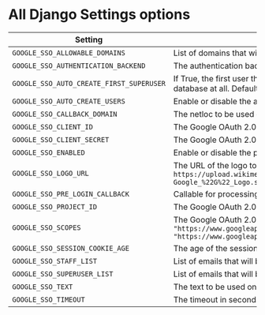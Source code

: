 # All Django Settings options

| Setting                                  | Description                                                                                                                                                                        |
|------------------------------------------|------------------------------------------------------------------------------------------------------------------------------------------------------------------------------------|
| `GOOGLE_SSO_ALLOWABLE_DOMAINS`           | List of domains that will be allowed to create users. Default: `[]`                                                                                                                |
| `GOOGLE_SSO_AUTHENTICATION_BACKEND`      | The authentication backend to use.  Default: `None`                                                                                                                                |
| `GOOGLE_SSO_AUTO_CREATE_FIRST_SUPERUSER` | If True, the first user that logs in will be created as superuser if no superuser exists in the database at all. Default: `False`                                                  |
| `GOOGLE_SSO_AUTO_CREATE_USERS`           | Enable or disable the auto-create users feature. Default: `True`                                                                                                                   |
| `GOOGLE_SSO_CALLBACK_DOMAIN`             | The netloc to be used on Callback URI. Default: `None`                                                                                                                             |
| `GOOGLE_SSO_CLIENT_ID`                   | The Google OAuth 2.0 Web Application Client ID. Default: `None`                                                                                                                    |
| `GOOGLE_SSO_CLIENT_SECRET`               | The Google OAuth 2.0 Web Application Client Secret. Default: `None`                                                                                                                |
| `GOOGLE_SSO_ENABLED`                     | Enable or disable the plugin. Default: `True`                                                                                                                                      |
| `GOOGLE_SSO_LOGO_URL`                    | The URL of the logo to be used on the login button. Default: `https://upload.wikimedia.org/wikipedia/commons/thumb/5/53/Google_%22G%22_Logo.svg/512px-Google_%22G%22_Logo.svg.png` |
| `GOOGLE_SSO_PRE_LOGIN_CALLBACK`          | Callable for processing pre-login logic. Default: `django_google_sso.hooks.pre_login_user`                                                                                         |
| `GOOGLE_SSO_PROJECT_ID`                  | The Google OAuth 2.0 Project ID. Default: `None`                                                                                                                                   |
| `GOOGLE_SSO_SCOPES`                      | The Google OAuth 2.0 Scopes. Default: `["openid", "https://www.googleapis.com/auth/userinfo.email", "https://www.googleapis.com/auth/userinfo.profile"]`                           |
| `GOOGLE_SSO_SESSION_COOKIE_AGE`          | The age of the session cookie in seconds. Default: `3600`                                                                                                                          |
| `GOOGLE_SSO_STAFF_LIST`                  | List of emails that will be created as staff. Default: `[]`                                                                                                                        |
| `GOOGLE_SSO_SUPERUSER_LIST`              | List of emails that will be created as superuser. Default: `[]`                                                                                                                    |
| `GOOGLE_SSO_TEXT`                        | The text to be used on the login button. Default: `Sign in with Google`                                                                                                            |
| `GOOGLE_SSO_TIMEOUT`                     | The timeout in seconds for the Google SSO authentication returns info, in minutes. Default: `10`                                                                                   |
